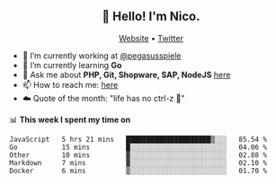 <h2 align="center">👋 Hello! I'm Nico.</h2>
<p align="center">
  <a href="https://gruselhaus.com">Website</a> •
  <a href="https://twitter.com/NicoFinkernagel">Twitter</a>
</p>


- 🔭 I’m currently working at [@pegasusspiele](https://github.com/pegasusspiele)
- 🌱 I’m currently learning **Go**
- 💬 Ask me about **PHP, Git, Shopware, SAP, NodeJS** [here](https://github.com/gruselhaus/gruselhaus/issues)
- 📫 How to reach me: [here](https://github.com/gruselhaus/gruselhaus/issues)
- ☁️ Quote of the month: "life has no ctrl-z 🌴"

📊 **This week I spent my time on**
<!--START_SECTION:waka-->
```text
JavaScript   5 hrs 21 mins   █████████████████████▒░░░   85.54 % 
Go           15 mins         █░░░░░░░░░░░░░░░░░░░░░░░░   04.06 % 
Other        10 mins         ▓░░░░░░░░░░░░░░░░░░░░░░░░   02.88 % 
Markdown     7 mins          ▓░░░░░░░░░░░░░░░░░░░░░░░░   02.10 % 
Docker       6 mins          ▒░░░░░░░░░░░░░░░░░░░░░░░░   01.70 % 
```
<!--END_SECTION:waka-->
